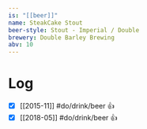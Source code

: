 ```yaml
---
is: "[[beer]]"
name: SteakCake Stout
beer-style: Stout - Imperial / Double
brewery: Double Barley Brewing
abv: 10
---
```

# Log
- [x] [[2015-11]] #do/drink/beer 👍
- [x] [[2018-05]] #do/drink/beer 👍
